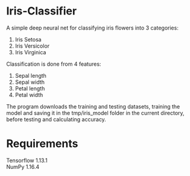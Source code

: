 # Iris-Classifier
A simple deep neural net for classifying iris flowers into 3 categories:

  1. Iris Setosa
  2. Iris Versicolor
  3. Iris Virginica

Classification is done from 4 features:

  1. Sepal length
  2. Sepal width
  3. Petal length
  4. Petal width

The program downloads the training and testing datasets, training the model and saving it in the tmp/iris_model folder in the current directory, before testing and calculating accuracy.

# Requirements

Tensorflow  1.13.1  
NumPy       1.16.4
